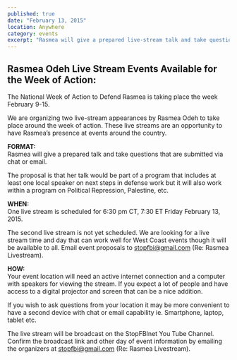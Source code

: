 ```yaml
---
published: true
date: "February 13, 2015"
location: Anywhere
category: events
excerpt: "Rasmea will give a prepared live-stream talk and take questions that are submitted via chat or email."
---
```


## Rasmea Odeh Live Stream Events Available for the Week of Action:

The National Week of Action to Defend Rasmea is taking place the week February 9-15.

We are organizing two live-stream appearances by Rasmea Odeh to take place around the week of action. These live streams are an opportunity to have Rasmea’s presence at events around the country. 

**FORMAT:**
<br>Rasmea will give a prepared talk and take questions that are submitted via chat or email.  

The proposal is that her talk would be part of a program that includes at least one local speaker on next steps in defense work but it will also work within a program on Political Repression, Palestine, etc.  

**WHEN:**
<br>One live stream is scheduled for 6:30 pm CT, 7:30 ET Friday February 13, 2015.

The second live stream is not yet scheduled.  We are looking for a live stream time and day that can work well for West Coast events though it will be available to all. Email event proposals to [stopfbi@gmail.com](mailto:stopfbi@gmail.com) (Re: Rasmea Livestream).

**HOW:**
<br>Your event location will need an active internet connection and a computer with speakers for viewing the stream. If you expect a lot of people and have access to a digital projector and screen that can be a nice addition. 

If you wish to ask questions from your location it may be more convenient to have a second device with chat or email capability ie. Smartphone, laptop, tablet etc.

The live stream will be broadcast on the StopFBInet You Tube Channel. Confirm the broadcast link and other day of event information by emailing the organizers at [stopfbi@gmail.com](mailto:stopfbi@gmail.com) (Re: Rasmea Livestream).